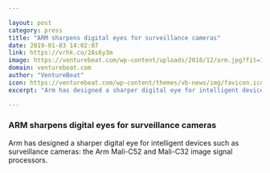 ```yaml
---

layout: post
category: press
title: "ARM sharpens digital eyes for surveillance cameras"
date: 2019-01-03 14:02:07
link: https://vrhk.co/2As6y3m
image: https://venturebeat.com/wp-content/uploads/2018/12/arm.jpg?fit=1200%2C479&strip=all
domain: venturebeat.com
author: "VentureBeat"
icon: https://venturebeat.com/wp-content/themes/vb-news/img/favicon.ico
excerpt: "Arm has designed a sharper digital eye for intelligent devices such as surveillance cameras: the Arm Mali-C52 and Mali-C32 image signal processors."

---
```


### ARM sharpens digital eyes for surveillance cameras

Arm has designed a sharper digital eye for intelligent devices such as surveillance cameras: the Arm Mali-C52 and Mali-C32 image signal processors.